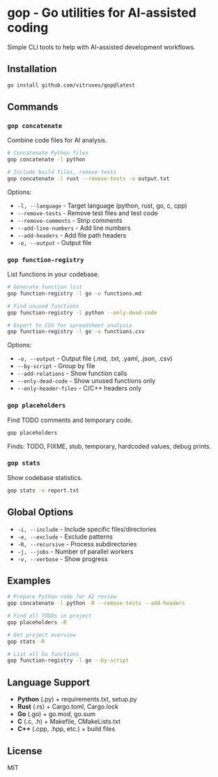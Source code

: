 # gop - Go utilities for AI-assisted coding

Simple CLI tools to help with AI-assisted development workflows.

## Installation

```bash
go install github.com/vitruves/gop@latest
```

## Commands

### `gop concatenate`

Combine code files for AI analysis.

```bash
# Concatenate Python files
gop concatenate -l python

# Include build files, remove tests
gop concatenate -l rust --remove-tests -o output.txt
```

Options:
- `-l, --language` - Target language (python, rust, go, c, cpp)
- `--remove-tests` - Remove test files and test code
- `--remove-comments` - Strip comments
- `--add-line-numbers` - Add line numbers
- `--add-headers` - Add file path headers
- `-o, --output` - Output file

### `gop function-registry`

List functions in your codebase.

```bash
# Generate function list
gop function-registry -l go -o functions.md

# Find unused functions
gop function-registry -l python --only-dead-code

# Export to CSV for spreadsheet analysis
gop function-registry -l go -o functions.csv
```

Options:
- `-o, --output` - Output file (.md, .txt, .yaml, .json, .csv)
- `--by-script` - Group by file
- `--add-relations` - Show function calls
- `--only-dead-code` - Show unused functions only
- `--only-header-files` - C/C++ headers only

### `gop placeholders`

Find TODO comments and temporary code.

```bash
gop placeholders
```

Finds: TODO, FIXME, stub, temporary, hardcoded values, debug prints.

### `gop stats`

Show codebase statistics.

```bash
gop stats -o report.txt
```

## Global Options

- `-i, --include` - Include specific files/directories
- `-e, --exclude` - Exclude patterns
- `-R, --recursive` - Process subdirectories
- `-j, --jobs` - Number of parallel workers
- `-v, --verbose` - Show progress

## Examples

```bash
# Prepare Python code for AI review
gop concatenate -l python -R --remove-tests --add-headers

# Find all TODOs in project
gop placeholders -R

# Get project overview
gop stats -R

# List all Go functions
gop function-registry -l go --by-script
```

## Language Support

- **Python** (.py) + requirements.txt, setup.py
- **Rust** (.rs) + Cargo.toml, Cargo.lock  
- **Go** (.go) + go.mod, go.sum
- **C** (.c, .h) + Makefile, CMakeLists.txt
- **C++** (.cpp, .hpp, etc.) + build files

## License

MIT